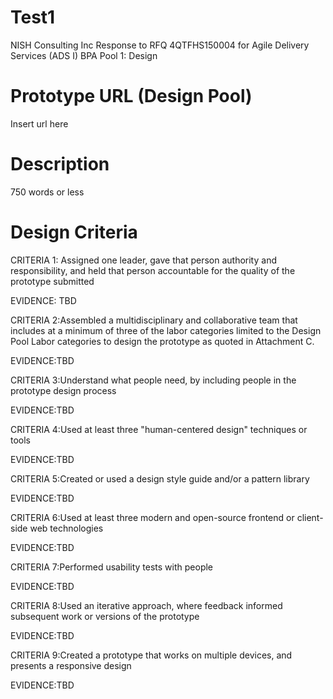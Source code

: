# Test1
NISH Consulting Inc Response to RFQ 4QTFHS150004 for Agile Delivery Services (ADS I) BPA
Pool 1: Design
# Prototype URL (Design Pool)
Insert url here
# Description
750 words or less
# Design Criteria

CRITERIA 1: Assigned one leader, gave that person authority and responsibility, and held that person accountable for the quality of the prototype submitted

EVIDENCE: TBD

CRITERIA 2:Assembled a multidisciplinary and collaborative team that includes at a minimum of three of the labor categories  limited to the Design Pool Labor categories to design the prototype as quoted in Attachment C.

EVIDENCE:TBD

CRITERIA 3:Understand what people need, by including people in the prototype design process

EVIDENCE:TBD

CRITERIA 4:Used at least three "human-centered design" techniques or tools

EVIDENCE:TBD

CRITERIA 5:Created or used a design style guide and/or a pattern library

EVIDENCE:TBD

CRITERIA 6:Used at least three modern and open-source frontend or client-side web technologies

EVIDENCE:TBD

CRITERIA 7:Performed usability tests with people

EVIDENCE:TBD

CRITERIA 8:Used an iterative approach, where feedback informed subsequent work or versions of the prototype

EVIDENCE:TBD

CRITERIA 9:Created a prototype that works on multiple devices, and presents a responsive design

EVIDENCE:TBD


